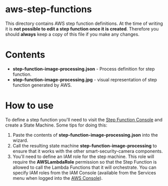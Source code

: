 
# aws-step-functions

This directory contains AWS step function definitions.  At the time of writing it is **not possible to edit a step function once it is created**.  Therefore you should **always** keep a copy of this file if you make any changes.

# Contents

* **step-function-image-processing.json** - Process definition for step function.
* **step-function-image-processing.jpg** - visual representation of step function generated by AWS.

# How to use

To define a step function you'll need to visit the [Step Function Console](https://aws.amazon.com/step-functions/) and create a State Machine. Some tips for doing this:

1. Paste the contents of **step-function-image-processing.json** into the wizard.
2. Call the resulting state machine **step-function-image-processing** to ensure that it works with the other smart-security-camera components.
3. You'll need to define an IAM role for the step machine.  This role will require the **AWSLambdaRole** permission so that the Step Function is allowed to call the Lambda Functions that it will orchestrate.  You can specify IAM roles from the IAM Console (available from the Services menu when logged into the [AWS Console](https://aws.amazon.com/console/)).
